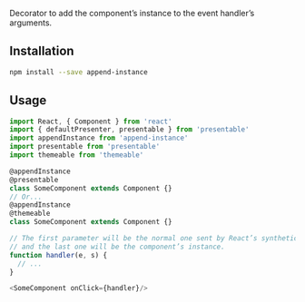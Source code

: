 Decorator to add the component’s instance to the event handler’s arguments.

## Installation

```sh
npm install --save append-instance
```

## Usage

```js
import React, { Component } from 'react'
import { defaultPresenter, presentable } from 'presentable'
import appendInstance from 'append-instance'
import presentable from 'presentable'
import themeable from 'themeable'

@appendInstance
@presentable
class SomeComponent extends Component {}
// Or...
@appendInstance
@themeable
class SomeComponent extends Component {}

// The first parameter will be the normal one sent by React’s synthetic event,
// and the last one will be the component’s instance.
function handler(e, s) {
  // ...
}

<SomeComponent onClick={handler}/>
```
